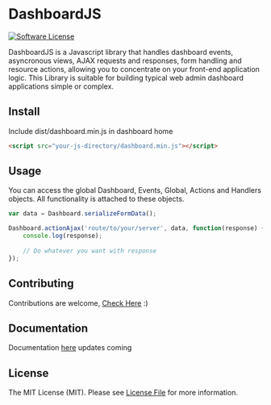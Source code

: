 # DashboardJS

[![Software License](https://img.shields.io/badge/license-MIT-brightgreen.svg?style=flat-square)](LICENSE.md)


DashboardJS is a Javascript library that handles dashboard events, asyncronous views, AJAX requests and responses, form handling and resource actions, allowing you to concentrate on your front-end application logic. This Library is suitable for building typical web admin dashboard applications simple or complex.

## Install

Include dist/dashboard.min.js in dashboard home

```html
<script src="your-js-directory/dashboard.min.js"></script>
```

## Usage
You can access the global Dashboard, Events, Global, Actions and Handlers objects. All functionality is attached to these objects.

```js
var data = Dashboard.serializeFormData();

Dashboard.actionAjax('route/to/your/server', data, function(response) {
	console.log(response);
	
	// Do whatever you want with response
});
```
## Contributing

Contributions are welcome, [Check Here](https://github.com/krecent/dashboardjs/graphs/contributors) :)

## Documentation

Documentation [here](https://github.com/krecent/dashboardjs/wiki/Documentation) updates coming

## License

The MIT License (MIT). Please see [License File](LICENSE.md) for more information.

